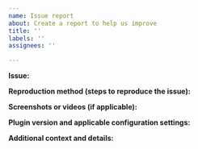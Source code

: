 ```yaml
---
name: Issue report
about: Create a report to help us improve
title: ''
labels: ''
assignees: ''

---
```


**Issue:**

**Reproduction method (steps to reproduce the issue):**

**Screenshots or videos (if applicable):**

**Plugin version and applicable configuration settings:**

**Additional context and details:**

